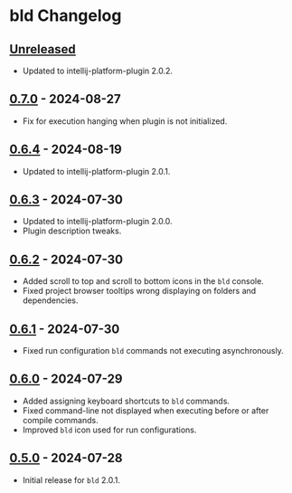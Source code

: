 <!-- Keep a Changelog guide -> https://keepachangelog.com -->

# bld Changelog

## [Unreleased]

- Updated to intellij-platform-plugin 2.0.2.

## [0.7.0] - 2024-08-27

- Fix for execution hanging when plugin is not initialized.

## [0.6.4] - 2024-08-19

- Updated to intellij-platform-plugin 2.0.1.

## [0.6.3] - 2024-07-30

- Updated to intellij-platform-plugin 2.0.0.
- Plugin description tweaks.

## [0.6.2] - 2024-07-30

- Added scroll to top and scroll to bottom icons in the `bld` console.
- Fixed project browser tooltips wrong displaying on folders and dependencies.

## [0.6.1] - 2024-07-30

- Fixed run configuration `bld` commands not executing asynchronously.

## [0.6.0] - 2024-07-29

- Added assigning keyboard shortcuts to `bld` commands.
- Fixed command-line not displayed when executing before or after compile commands.
- Improved `bld` icon used for run configurations.

## [0.5.0] - 2024-07-28

- Initial release for `bld` 2.0.1.

[Unreleased]: https://github.com/rife2/bld-idea/compare/v0.7.0...HEAD
[0.7.0]: https://github.com/rife2/bld-idea/compare/v0.6.4...v0.7.0
[0.6.4]: https://github.com/rife2/bld-idea/compare/v0.6.3...v0.6.4
[0.6.3]: https://github.com/rife2/bld-idea/compare/v0.6.2...v0.6.3
[0.6.2]: https://github.com/rife2/bld-idea/compare/v0.6.1...v0.6.2
[0.6.1]: https://github.com/rife2/bld-idea/compare/v0.6.0...v0.6.1
[0.6.0]: https://github.com/rife2/bld-idea/compare/v0.5.0...v0.6.0
[0.5.0]: https://github.com/rife2/bld-idea/commits/v0.5.0
